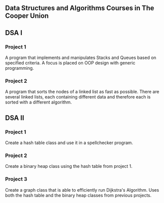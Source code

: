 ## Data Structures and Algorithms Courses in The Cooper Union

## DSA I
### Project 1
A program that implements and manipulates Stacks and Queues based on specified criteria. A focus is placed on OOP design with generic programming.

### Project 2
A program that sorts the nodes of a linked list as fast as possible. There are several linked lists, each containing different data and therefore each is sorted with a different algorithm.

## DSA II
### Project 1
Create a hash table class and use it in a spellchecker program.

### Project 2
Create a binary heap class using the hash table from project 1.

### Project 3
Create a graph class that is able to efficiently run Dijkstra's Algorithm.
Uses both the hash table and the binary heap classes from previous projects.